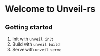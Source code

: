 # Welcome to Unveil-rs 

## Getting started
1. Init with `unveil init`
2. Build with `unveil build`
3. Serve with `unveil serve`